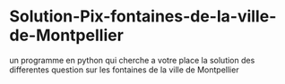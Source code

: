 # Solution-Pix-fontaines-de-la-ville-de-Montpellier
un programme en python qui cherche a votre place la solution des differentes question sur les fontaines de la ville de Montpellier
